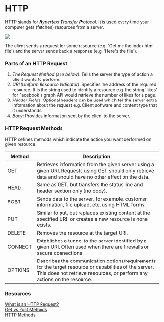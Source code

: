 # HTTP

HTTP stands for _**H**yper**t**ext **T**ransfer **P**rotocol_. It is used every
time your computer gets (fetches) resources from a server.

![](https://abcnetworking.wikispaces.com/file/view/client%20server.jpg/371921010/client%20server.jpg)

The client sends a request for some resource (e.g. 'Get me the index.html file')
and the server sends back a response (e.g. 'Here's the file').

### Parts of an HTTP Request

1. *The Request Method (see below)*: Tells the server the type of action a client
wants to perform.
1. *URI (Uniform Resource Indicator)*: Specifies the address of the required
resource. It is the string used to identify a resource e.g. the string 'likes'
for Facebook's graph API would retrieve the number of likes for a page.
1. *Header Fields*: Optional headers can be used which tell the server extra
information about the request e.g. Client software and content type that it
understands.
1. *Body*: Provides information sent by the client to the server.

### HTTP Request Methods

HTTP defines methods which indicate the action you want performed on given
resource.

| Method | Description |
| ------ | ----------- |
| GET | Retrieves information from the given server using a given URI. Requests using GET should only retrieve data and should have no other effect on the data.|
| HEAD    | Same as GET, but transfers the status line and header section only (no body). |
| POST    | Sends data to the server, for example, customer information, file upload, etc. using HTML forms. |
| PUT     | Similar to put, but replaces existing content at the specified URI, or creates a new resource is none exists. |
| DELETE  | Removes the resource at the target URI. |
| CONNECT | Establishes a tunnel to the server identified by a given URI. Often used when there are firewalls or secure connections |
| OPTIONS | Describes the communication options/requirements for the target resource or capabilities of the server. This does not retrieve resources, or perform any actions on the resource. |


### Resources

[What is an HTTP Request?](http://rve.org.uk/dumprequest)  
[Get vs Post Methods](http://www.w3schools.com/tags/ref_httpmethods.asp)  
[HTTP Methods](http://www.tutorialspoint.com/http/http_methods.htm)
